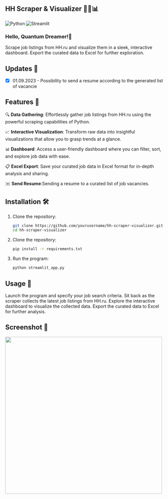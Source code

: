 
## HH Scraper & Visualizer 🕵️‍♂️📊

![Python](https://img.shields.io/badge/Python-3.x-blue)
![Streamlit](https://img.shields.io/badge/Streamlit-0.89.0-blue)

### Hello, Quantum Dreamer!👋

Scrape job listings from HH.ru and visualize them in a sleek, interactive dashboard. Export the curated data to Excel for further exploration.

## Updates 🔄

- [x] 01.09.2023 - Possibility to send a resume according to the generated list of vacancie

## Features 🚀

🔍 **Data Gathering**: Effortlessly gather job listings from HH.ru using the powerful scraping capabilities of Python.

📈 **Interactive Visualization**: Transform raw data into insightful visualizations that allow you to grasp trends at a glance.

📊 **Dashboard**: Access a user-friendly dashboard where you can filter, sort, and explore job data with ease.

📋 **Excel Export**: Save your curated job data in Excel format for in-depth analysis and sharing.

✉️ **Send Resume**:Sending a resume to a curated list of job vacancies.

## Installation 🛠️

1. Clone the repository:
   ```bash
   git clone https://github.com/yourusername/hh-scraper-visualizer.git
   cd hh-scraper-visualizer
2. Clone the repository:
   ```bash
   pip install -r requirements.txt
3. Run the program:
   ```bash
   python streamlit_app.py

## Usage 📝

Launch the program and specify your job search criteria.
Sit back as the scraper collects the latest job listings from HH.ru.
Explore the interactive dashboard to visualize the collected data.
Export the curated data to Excel for further analysis.

## Screenshot 📸

<img src="https://github.com/Balalaika1/hh_scraper_dashboard/blob/main/work_gif.gif" width=500 href="none"></img>

